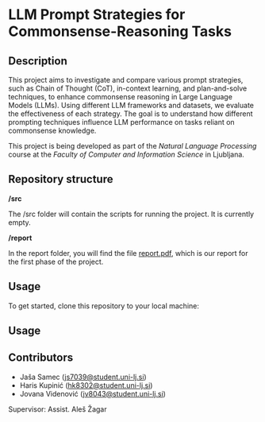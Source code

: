# LLM Prompt Strategies for Commonsense-Reasoning Tasks

## Description
This project aims to investigate and compare various prompt strategies, such as Chain of Thought (CoT), in-context learning, and plan-and-solve techniques, to enhance commonsense reasoning in Large Language Models (LLMs). Using different LLM frameworks and datasets, we evaluate the effectiveness of each strategy. The goal is to understand how different prompting techniques influence LLM performance on tasks reliant on commonsense knowledge.

This project is being developed as part of the *Natural Language Processing* course at the *Faculty of Computer and Information Science* in Ljubljana.

## Repository structure


**/src**

The /src folder will contain the scripts for running the project.
It is currently empty.

**/report**

In the report folder, you will find the file [report.pdf](report/report.pdf), which is our report for the first phase of the project.

## Usage
To get started, clone this repository to your local machine:


## Usage

## Contributors
- Jaša Samec (js7039@student.uni-lj.si)
- Haris Kupinić (hk8302@student.uni-lj.si)
- Jovana Videnović (jv8043@student.uni-lj.si)

Supervisor: Assist. Aleš Žagar
